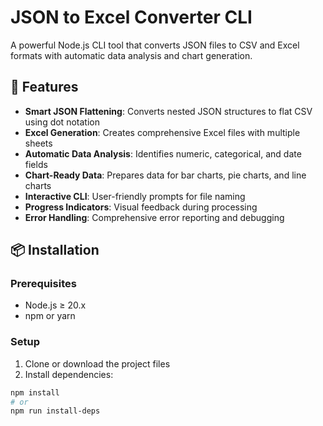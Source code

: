 # JSON to Excel Converter CLI

A powerful Node.js CLI tool that converts JSON files to CSV and Excel formats with automatic data analysis and chart generation.

## 🚀 Features

- **Smart JSON Flattening**: Converts nested JSON structures to flat CSV using dot notation
- **Excel Generation**: Creates comprehensive Excel files with multiple sheets
- **Automatic Data Analysis**: Identifies numeric, categorical, and date fields
- **Chart-Ready Data**: Prepares data for bar charts, pie charts, and line charts
- **Interactive CLI**: User-friendly prompts for file naming
- **Progress Indicators**: Visual feedback during processing
- **Error Handling**: Comprehensive error reporting and debugging

## 📦 Installation

### Prerequisites
- Node.js ≥ 20.x
- npm or yarn

### Setup
1. Clone or download the project files
2. Install dependencies:
```bash
npm install
# or
npm run install-deps
